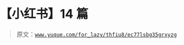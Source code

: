 # 【小红书】14 篇

> 原文：[`www.yuque.com/for_lazy/thfiu8/ec77lsbg35grxyzg`](https://www.yuque.com/for_lazy/thfiu8/ec77lsbg35grxyzg)

